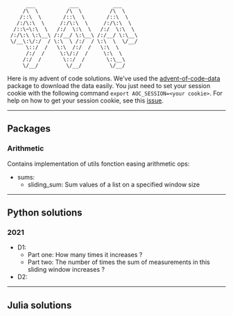 ```

      ___           ___           ___
     /\  \         /\  \         /\  \
    /::\  \       /::\  \       /::\  \
   /:/\:\  \     /:/\:\  \     /:/\:\  \
  /::\~\:\  \   /:/  \:\  \   /:/  \:\  \
 /:/\:\ \:\__\ /:/__/ \:\__\ /:/__/ \:\__\
 \/__\:\/:/  / \:\  \ /:/  / \:\  \  \/__/
      \::/  /   \:\  /:/  /   \:\  \
      /:/  /     \:\/:/  /     \:\  \
     /:/  /       \::/  /       \:\__\
     \/__/         \/__/         \/__/
```

Here is my advent of code solutions. We've used the [advent-of-code-data](https://github.com/wimglenn/advent-of-code-data) package to download the data easily. You just need to set your session cookie with the following command `export AOC_SESSION=<your cookie>`. For help on how to get your session cookie, see this [issue](https://github.com/wimglenn/advent-of-code-wim/issues/1).

***
## Packages

### Arithmetic
Contains implementation of utils fonction easing arithmetic ops:

- sums:
  - sliding_sum: Sum values of a list on a specified window size


***
## Python solutions

### 2021
- D1:
  - Part one: How many times it increases ?
  - Part two: The number of times the sum of measurements in this sliding window  increases ?
- D2:


***
## Julia solutions
